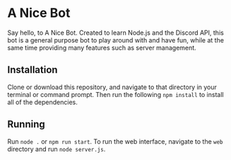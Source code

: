 # A Nice Bot

Say hello, to A Nice Bot. Created to learn Node.js and the Discord API, this bot is a general purpose bot to play around with and have fun, while at the same time providing many features such as server management.

## Installation

Clone or download this repository, and navigate to that directory in your terminal or command prompt. Then run the following `npm install` to install all of the dependencies.

## Running

Run `node .` or `npm run start`. To run the web interface, navigate to the `web` directory and run `node server.js`.

